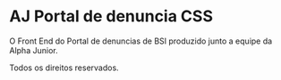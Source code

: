 # AJ Portal de denuncia CSS

O Front End do Portal de denuncias de BSI produzido junto a equipe da Alpha Junior.

Todos os direitos reservados.
